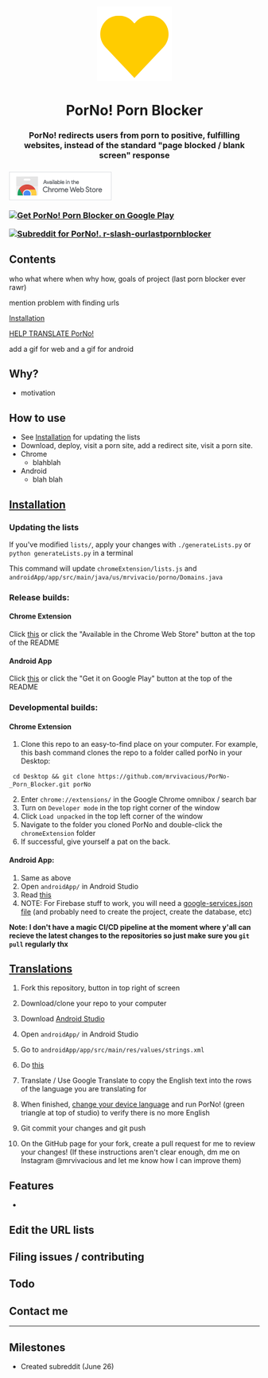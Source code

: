 <!-- ![PorNo! banner](https://mrvivacious.github.io/pictures/banners/porNo_text.png) -->

<p align="center">
    <img src="/pictures/heart_PorNo.png" width="150">
    <h1 align="center">PorNo! Porn Blocker</h1>
    <h3 align="center">PorNo! redirects users from porn to positive, fulfilling websites, instead of the standard "page blocked / blank screen" response<h3>
</p>

<p align="left">
    <a href="https://chrome.google.com/webstore/detail/porno-porn-blocker-beta/fnfchnplgejcfmphhboehhlpcjnjkomp" target="_blank">
        <img src="/pictures/chromeWebStoreIcon.png">
    </a>
</p>

<p align="left">
    <a href='https://play.google.com/store/apps/details?id=us.mrvivacio.porno&pcampaignid=pcampaignidMKT-Other-global-all-co-prtnr-py-PartBadge-Mar2515-1' target="_blank">
      <img width="220" alt='Get PorNo! Porn Blocker on Google Play' src='https://play.google.com/intl/en_us/badges/static/images/badges/en_badge_web_generic.png'/>
    </a>
</p>
    
<p align="left">
    <a href='https://www.reddit.com/r/ourlastpornblocker/' target="_blank">
      <img width="220" alt='Subreddit for PorNo!. r-slash-ourlastpornblocker' src='https://1000logos.net/wp-content/uploads/2017/05/Reddit-logo.jpg'/>
    </a>
</p>


<!--
<h5 align="center">
    <em>Special thanks to family, friends, users, and anyone I've spoken to about PorNo! 💛 </em>
</h5>
-->


<!--
[![forthebadge](https://forthebadge.com/images/badges/for-you.svg)](https://forthebadge.com)
[![forthebadge](https://forthebadge.com/images/badges/0-percent-optimized.svg)](https://forthebadge.com)
[![forthebadge](https://forthebadge.com/images/badges/built-for-android.svg)](https://forthebadge.com)
[![forthebadge](https://forthebadge.com/images/badges/you-didnt-ask-for-this.svg)](https://forthebadge.com)
-->

## Contents
who what where when why how, goals of project (last porn blocker ever rawr)

mention problem with finding urls

[Installation](#installation)
    
[HELP TRANSLATE PorNo! ](#translations)

add a gif for web and a gif for android

## Why?
- motivation

## How to use
- See [Installation](#installation) for updating the lists
- Download, deploy, visit a porn site, add a redirect site, visit a porn site.
- Chrome
  - blahblah
- Android
  - blah blah

## [Installation](#contents)
### Updating the lists
If you've modified `lists/`, apply your changes with `./generateLists.py` or `python generateLists.py` in a terminal   
    
This command will update `chromeExtension/lists.js` and `androidApp/app/src/main/java/us/mrvivacio/porno/Domains.java`
    
### Release builds:
#### Chrome Extension
Click [this](https://chrome.google.com/webstore/detail/porno-porn-blocker-beta/fnfchnplgejcfmphhboehhlpcjnjkomp) or click the "Available in the Chrome Web Store" button at the top of the README

#### Android App
Click [this](https://play.google.com/store/apps/details?id=us.mrvivacio.porno&pcampaignid=pcampaignidMKT-Other-global-all-co-prtnr-py-PartBadge-Mar2515-1) or click the "Get it on Google Play" button at the top of the README

### Developmental builds:
#### Chrome Extension
1. Clone this repo to an easy-to-find place on your computer. For example, this bash command clones the repo to a folder called porNo in your Desktop:

```
 cd Desktop && git clone https://github.com/mrvivacious/PorNo-_Porn_Blocker.git porNo
```
2. Enter `chrome://extensions/` in the Google Chrome omnibox / search bar
3. Turn on `Developer mode` in the top right corner of the window
4. Click `Load unpacked` in the top left corner of the window
5. Navigate to the folder you cloned PorNo and double-click the `chromeExtension` folder
6. If successful, give yourself a pat on the back.

#### Android App:
1. Same as above
2. Open `androidApp/` in Android Studio
3. Read [this](https://developer.android.com/training/basics/firstapp/running-app)
4. NOTE: For Firebase stuff to work, you will need a [google-services.json file](https://support.google.com/firebase/answer/7015592?hl=en#zippy=%2Cin-this-article) (and probably need to create the project, create the database, etc)

**Note: I don't have a magic CI/CD pipeline at the moment where y'all can recieve the latest changes to the repositories so just make sure you `git pull` regularly thx**
    
## [Translations](#contents)
    
1. Fork this repository, button in top right of screen
2. Download/clone your repo to your computer
3. Download [Android Studio](https://developer.android.com/studio/index.html)
4. Open `androidApp/` in Android Studio
5. Go to `androidApp/app/src/main/res/values/strings.xml`

6. Do [this](https://developer.android.com/studio/write/translations-editor#designlayout)
7. Translate / Use Google Translate to copy the English text into the rows of the language you are translating for
8. When finished, [change your device language](https://www.androidcentral.com/how-change-system-language-your-android-phone) and run PorNo! (green triangle at top of studio) to verify there is no more English
9. Git commit your changes and git push
10. On the GitHub page for your fork, create a pull request for me to review your changes!
(If these instructions aren't clear enough, dm me on Instagram @mrvivacious and let me know how I can improve them)

## Features
- 

## Edit the URL lists

## Filing issues / contributing

## Todo

## Contact me

<hr>

## Milestones
- Created subreddit (June 26)
